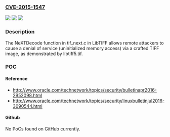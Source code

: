### [CVE-2015-1547](https://cve.mitre.org/cgi-bin/cvename.cgi?name=CVE-2015-1547)
![](https://img.shields.io/static/v1?label=Product&message=n%2Fa&color=blue)
![](https://img.shields.io/static/v1?label=Version&message=n%2Fa&color=blue)
![](https://img.shields.io/static/v1?label=Vulnerability&message=n%2Fa&color=brighgreen)

### Description

The NeXTDecode function in tif_next.c in LibTIFF allows remote attackers to cause a denial of service (uninitialized memory access) via a crafted TIFF image, as demonstrated by libtiff5.tif.

### POC

#### Reference
- http://www.oracle.com/technetwork/topics/security/bulletinapr2016-2952098.html
- http://www.oracle.com/technetwork/topics/security/linuxbulletinjul2016-3090544.html

#### Github
No PoCs found on GitHub currently.

